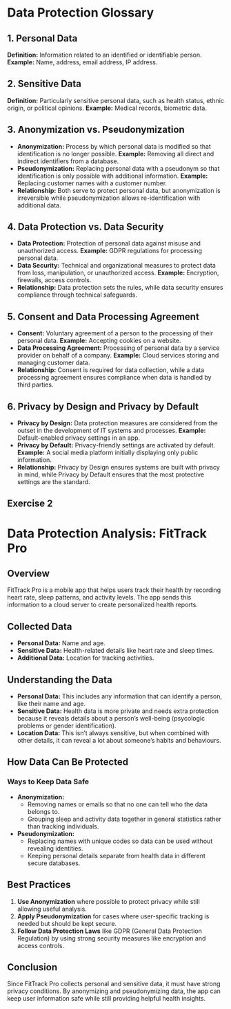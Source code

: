 # Data Protection Glossary

## 1. Personal Data
**Definition:** Information related to an identified or identifiable person.
**Example:** Name, address, email address, IP address.

## 2. Sensitive Data
**Definition:** Particularly sensitive personal data, such as health status, ethnic origin, or political opinions.
**Example:** Medical records, biometric data.

## 3. Anonymization vs. Pseudonymization
- **Anonymization:** Process by which personal data is modified so that identification is no longer possible.
  **Example:** Removing all direct and indirect identifiers from a database.
- **Pseudonymization:** Replacing personal data with a pseudonym so that identification is only possible with additional information.
  **Example:** Replacing customer names with a customer number.
- **Relationship:** Both serve to protect personal data, but anonymization is irreversible while pseudonymization allows re-identification with additional data.

## 4. Data Protection vs. Data Security
- **Data Protection:** Protection of personal data against misuse and unauthorized access.
  **Example:** GDPR regulations for processing personal data.
- **Data Security:** Technical and organizational measures to protect data from loss, manipulation, or unauthorized access.
  **Example:** Encryption, firewalls, access controls.
- **Relationship:** Data protection sets the rules, while data security ensures compliance through technical safeguards.

## 5. Consent and Data Processing Agreement
- **Consent:** Voluntary agreement of a person to the processing of their personal data.
  **Example:** Accepting cookies on a website.
- **Data Processing Agreement:** Processing of personal data by a service provider on behalf of a company.
  **Example:** Cloud services storing and managing customer data.
- **Relationship:** Consent is required for data collection, while a data processing agreement ensures compliance when data is handled by third parties.

## 6. Privacy by Design and Privacy by Default
- **Privacy by Design:** Data protection measures are considered from the outset in the development of IT systems and processes.
  **Example:** Default-enabled privacy settings in an app.
- **Privacy by Default:** Privacy-friendly settings are activated by default.
  **Example:** A social media platform initially displaying only public information.
- **Relationship:** Privacy by Design ensures systems are built with privacy in mind, while Privacy by Default ensures that the most protective settings are the standard.


## Exercise 2
# Data Protection Analysis: FitTrack Pro

## Overview
FitTrack Pro is a mobile app that helps users track their health by recording heart rate, sleep patterns, and activity levels. The app sends this information to a cloud server to create personalized health reports.

## Collected Data
- **Personal Data:** Name and age.
- **Sensitive Data:** Health-related details like heart rate and sleep times.
- **Additional Data:** Location for tracking activities.

## Understanding the Data
- **Personal Data:** This includes any information that can identify a person, like their name and age.
- **Sensitive Data:** Health data is more private and needs extra protection because it reveals details about a person’s well-being (psycologic problems or gender identification).
- **Location Data:** This isn’t always sensitive, but when combined with other details, it can reveal a lot about someone’s habits and behaviours.

## How Data Can Be Protected
### Ways to Keep Data Safe
- **Anonymization:**
  - Removing names or emails so that no one can tell who the data belongs to.
  - Grouping sleep and activity data together in general statistics rather than tracking individuals.
- **Pseudonymization:**
  - Replacing names with unique codes so data can be used without revealing identities.
  - Keeping personal details separate from health data in different secure databases.

## Best Practices
1. **Use Anonymization** where possible to protect privacy while still allowing useful analysis.
2. **Apply Pseudonymization** for cases where user-specific tracking is needed but should be kept secure.
3. **Follow Data Protection Laws** like GDPR (General Data Protection Regulation) by using strong security measures like encryption and access controls.

## Conclusion
Since FitTrack Pro collects personal and sensitive data, it must have strong privacy conditions. By anonymizing and pseudonymizing data, the app can keep user information safe while still providing helpful health insights.



